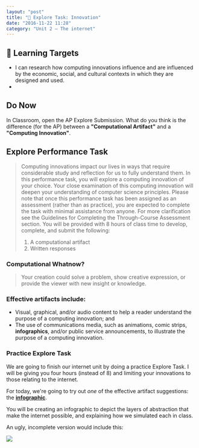 ```yaml
---
layout: "post"
title: "🔎 Explore Task: Innovation"
date: "2016-11-22 11:28"
category: "Unit 2 – The internet"
---
```


## 🎯 Learning Targets
- I can research how computing innovations influence and are influenced by the economic, social, and cultural contexts in which they are designed and used.
-

## Do Now
In Classroom, open the AP Explore Submission. What do you think is the difference (for the AP) between a **"Computational Artifact"** and a **"Computing Innovation"**.

## Explore Performance Task
> Computing innovations impact our lives in ways that require considerable study and reflection for us to fully understand them. In this performance task, you will explore a computing innovation of your choice. Your close examination of this computing innovation will deepen your understanding of computer science principles.
> Please note that once this performance task has been assigned as an assessment (rather than as practice), you are expected to complete the task with minimal assistance from anyone. For more clarification see the Guidelines for Completing the Through-Course Assessment section.
> You will be provided with 8 hours of class time to develop, complete, and submit the following:
> 1. A computational artifact
> 2. Written responses

### Computational Whatnow?
> Your creation could solve a problem, show creative expression, or provide the viewer with new insight or knowledge.


### Effective artifacts include:
- Visual, graphical, and/or audio content to help a reader understand the purpose of a computing innovation; and
- The use of communications media, such as animations, comic strips, **infographics**, and/or public service announcements, to illustrate the purpose of a computing innovation.

### Practice Explore Task
We are going to finish our internet unit by doing a practice Explore Task. I will be giving you four hours (instead of 8) and limiting your innovations to those relating to the internet.

For today, we're going to try out _one_ of the effective artifact suggestions: the **[infographic](https://magic.piktochart.com/templates)**.

You will be creating an infographic to depict the layers of abstraction that make the internet possible, and explaining how we simulated each in class.

An ugly, incomplete version would include this:

![](https://code.org/curriculum/docs/csp/U2L11-ProtocolStack-wDNS-up-and-down.png)
